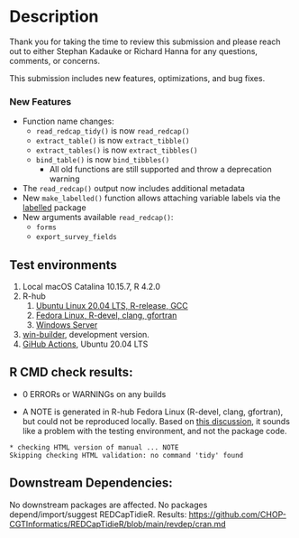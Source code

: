 # Description

Thank you for taking the time to review this submission and please reach out to either Stephan Kadauke or Richard Hanna for any questions, comments, or concerns.

This submission includes new features, optimizations, and bug fixes.

### New Features

* Function name changes:
  * `read_redcap_tidy()` is now `read_redcap()`
  * `extract_table()` is now `extract_tibble()`
  * `extract_tables()` is now `extract_tibbles()`
  * `bind_table()` is now `bind_tibbles()`
    * All old functions are still supported and throw a deprecation warning
* The `read_redcap()` output now includes additional metadata
* New `make_labelled()` function allows attaching variable labels via the [labelled](https://larmarange.github.io/labelled/) package
* New arguments available `read_redcap()`:
  * `forms`
  * `export_survey_fields`

## Test environments

1. Local macOS Catalina 10.15.7, R 4.2.0
2. R-hub
    1. [Ubuntu Linux 20.04 LTS, R-release, GCC](https://builder.r-hub.io/status/REDCapTidieR_0.2.0.tar.gz-932c3202df5b4211a955f748db9dbf1e)
    2. [Fedora Linux, R-devel, clang, gfortran](https://builder.r-hub.io/status/REDCapTidieR_0.2.0.tar.gz-c148085a1ba742b19e279224c95ad66f)
    3. [Windows Server](https://builder.r-hub.io/status/REDCapTidieR_0.2.0.tar.gz-6cd17af23de241e7a9513e0edde9833d)
3.  [win-builder](https://win-builder.r-project.org/yYmcoKudUN1U/), development version.
4.  [GiHub Actions](https://github.com/CHOP-CGTInformatics/REDCapTidieR/actions), Ubuntu 20.04 LTS

## R CMD check results:

- 0 ERRORs or WARNINGs on any builds

- A NOTE is generated in R-hub Fedora Linux (R-devel, clang, gfortran), but could not be reproduced locally. Based on [this discussion](https://groups.google.com/g/r-sig-mac/c/7u_ivEj4zhM?pli=1), it sounds like a problem with the testing environment, and not the package code.

```
* checking HTML version of manual ... NOTE
Skipping checking HTML validation: no command 'tidy' found
```

## Downstream Dependencies:

No downstream packages are affected. No packages depend/import/suggest REDCapTidieR. Results: <https://github.com/CHOP-CGTInformatics/REDCapTidieR/blob/main/revdep/cran.md>
